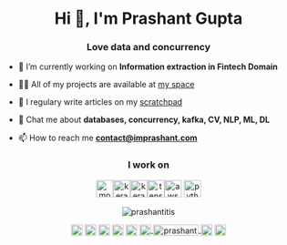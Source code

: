 <h1 align="center">Hi 👋, I'm Prashant Gupta</h1>
<h3 align="center">Love data and concurrency</h3>

- 🔭 I’m currently working on **Information extraction in Fintech Domain**

- 👨‍💻 All of my projects are available at [my space](https://imprashant.com/projects)

- 📝 I regulary write articles on my [scratchpad](https://imprashant.com)

- 💬 Chat me about **databases, concurrency, kafka, CV, NLP, ML, DL**

- 📫 How to reach me **contact@imprashant.com**

<h3 align="center">I work on</h3>

<p align="center">  
<img src=https://icongr.am/devicon/mongodb-original.svg?size=35&color=fbff00 alt=mongo width="30" height="30"/><img src=https://icongr.am/simple/keras.svg?size=35&color=e31616&colored=false alt=keras width="30" height="30"/><img src=https://icongr.am/simple/pytorch.svg?size=35&color=fb8e8e&colored=false alt=keras width="30" height="30"/><img src=https://icongr.am/simple/tensorflow.svg?size=35&color=ffa500&colored=false alt=tensorflow width="30" height="30"/><img src=https://icongr.am/devicon/amazonwebservices-original.svg?size=35&color=fbff00 alt=aws width="30" height="30"/>  <img src=https://icongr.am/devicon/python-original.svg?size=35&color=fbff00 alt=python width="30" height="30"/> </p><p align="center"> <img src=https://github-readme-stats.vercel.app/api?username=prashantitis&show_icons=true alt=prashantitis /> </p>



<p align="center">
<a href=https://dev.to/prashantitis target="blank"><img align="center" src=https://cdn.jsdelivr.net/npm/simple-icons@3.0.1/icons/dev-dot-to.svg alt="prashantitis" height="20" width="20" /></a>
<a href=https://twitter.com/prashantitis target="blank"><img align="center" src=https://cdn.jsdelivr.net/npm/simple-icons@3.0.1/icons/twitter.svg alt="prashantitis" height="20" width="20" /></a>
<a href=https://linkedin.com/in/prashantitis target="blank"><img align="center" src=https://cdn.jsdelivr.net/npm/simple-icons@3.0.1/icons/linkedin.svg alt="prashantitis" height="20" width="20" /></a>
<a href=https://stackoverflow.com/prashantitis target="blank"><img align="center" src=https://cdn.jsdelivr.net/npm/simple-icons@3.0.1/icons/stackoverflow.svg alt="prashantitis" height="20" width="20" /></a>
<a href=https://kaggle.com/prashantitis target="blank"><img align="center" src=https://cdn.jsdelivr.net/npm/simple-icons@3.0.1/icons/kaggle.svg alt="prashantitis" height="20" width="20" /></a>
<a href=http://arxiv.org/a/gupta_p_1 target="blank"><img align="center" src=https://cdn.jsdelivr.net/npm/simple-icons@3.0.1/icons/arxiv.svg alt="prashantitis" height="20" width="20" />
<a href=https://madewithml.com/@prashantitis/ target="blank"><img align="center" src=https://img.shields.io/static/v1?label=&message=MadewithML&color=black alt="prashantitis" height="20" width="80" />  
<a href=https://fb.com/prashantitis target="blank"><img align="center" src=https://cdn.jsdelivr.net/npm/simple-icons@3.0.1/icons/facebook.svg alt="prashantitis" height="20" width="20" /></a>
<a href=https://instagram.com/prashantitis target="blank"><img align="center" src=https://cdn.jsdelivr.net/npm/simple-icons@3.0.1/icons/instagram.svg alt="prashantitis" height="20" width="20" />
  
  
  </a>
</p>
